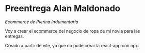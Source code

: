 # Preentrega Alan Maldonado

_Ecommerce de Pierina Indumentaria_

Voy a crear el ecommerce del negocio de ropa de mi novia para las entregas.

Creado a partir de vite, ya que no pude crear la react-app con npx.
